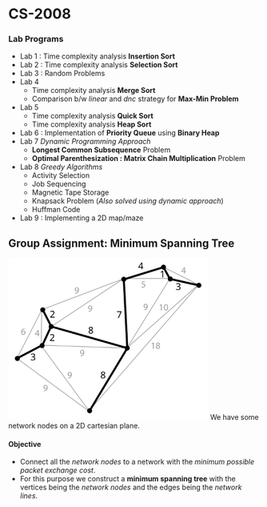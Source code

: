 # CS-2008

### Lab Programs
* Lab 1 :  Time complexity analysis **Insertion Sort**
* Lab 2 :  Time complexity analysis **Selection Sort**
* Lab 3 :  Random Problems
* Lab 4 
	* Time complexity analysis **Merge Sort**
	* Comparison b/w *linear* and *dnc* strategy for **Max-Min Problem**
* Lab 5
	*  Time complexity analysis **Quick Sort**
	* Time complexity analysis **Heap Sort**
* Lab 6 : Implementation of **Priority Queue** using **Binary Heap**
* Lab 7 *Dynamic Programming Approach*
	* **Longest Common Subsequence** Problem
	* **Optimal Parenthesization : Matrix Chain Multiplication** Problem
* Lab 8 *Greedy Algorithms*
	* Activity Selection
	* Job Sequencing
	* Magnetic Tape Storage
	* Knapsack Problem (*Also solved using dynamic approach*)
	* Huffman Code
* Lab 9 : Implementing a 2D map/maze <br/>

## Group Assignment: Minimum Spanning Tree
<img src="Assignment/mst.svg" alt="Fig.1 Minimum Spanning Tree" width=400px/>
We have some network nodes on a 2D cartesian plane. <br/>

#### Objective
* Connect all the *network nodes* to a network with the *minimum possible packet exchange cost*.
* For this purpose we construct a **minimum spanning tree** with the vertices being the *network nodes* and the edges being the *network lines*.
